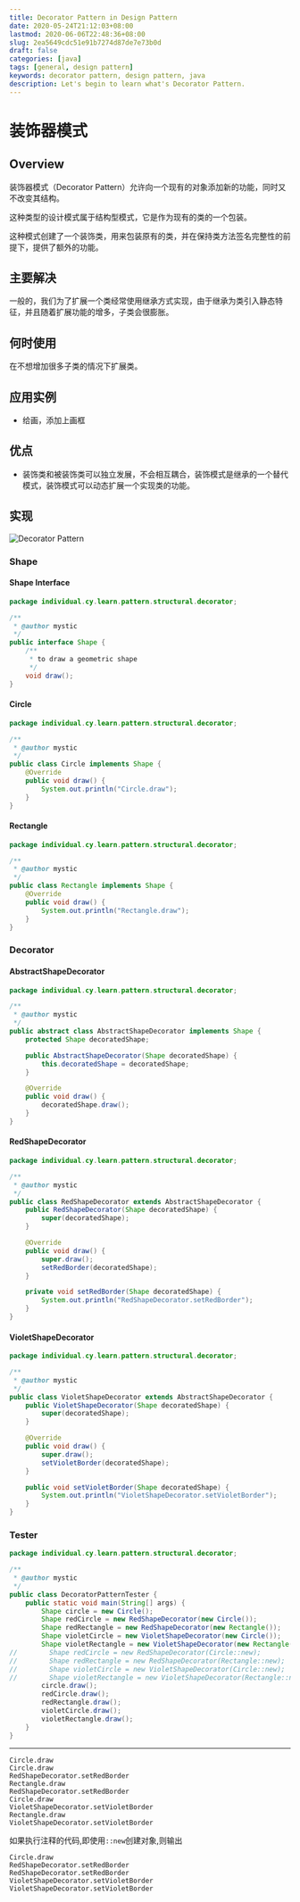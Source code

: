 ```yaml
---
title: Decorator Pattern in Design Pattern
date: 2020-05-24T21:12:03+08:00
lastmod: 2020-06-06T22:48:36+08:00
slug: 2ea5649cdc51e91b7274d87de7e73b0d
draft: false
categories: [java]
tags: [general, design pattern]
keywords: decorator pattern, design pattern, java
description: Let's begin to learn what's Decorator Pattern.
---
```

# 装饰器模式

## Overview

装饰器模式（Decorator Pattern）允许向一个现有的对象添加新的功能，同时又不改变其结构。

这种类型的设计模式属于结构型模式，它是作为现有的类的一个包装。

这种模式创建了一个装饰类，用来包装原有的类，并在保持类方法签名完整性的前提下，提供了额外的功能。

## 主要解决

一般的，我们为了扩展一个类经常使用继承方式实现，由于继承为类引入静态特征，并且随着扩展功能的增多，子类会很膨胀。

## 何时使用

在不想增加很多子类的情况下扩展类。

## 应用实例

- 给画，添加上画框

## 优点

- 装饰类和被装饰类可以独立发展，不会相互耦合，装饰模式是继承的一个替代模式，装饰模式可以动态扩展一个实现类的功能。

## 实现

![Decorator Pattern](assets/decorator-pattern.png)

### Shape

#### Shape Interface 

```java
package individual.cy.learn.pattern.structural.decorator;

/**
 * @author mystic
 */
public interface Shape {
    /**
     * to draw a geometric shape
     */
    void draw();
}
```

#### Circle

```java
package individual.cy.learn.pattern.structural.decorator;

/**
 * @author mystic
 */
public class Circle implements Shape {
    @Override
    public void draw() {
        System.out.println("Circle.draw");
    }
}
```

#### Rectangle

```java
package individual.cy.learn.pattern.structural.decorator;

/**
 * @author mystic
 */
public class Rectangle implements Shape {
    @Override
    public void draw() {
        System.out.println("Rectangle.draw");
    }
}
```

### Decorator

#### AbstractShapeDecorator

```java
package individual.cy.learn.pattern.structural.decorator;

/**
 * @author mystic
 */
public abstract class AbstractShapeDecorator implements Shape {
    protected Shape decoratedShape;

    public AbstractShapeDecorator(Shape decoratedShape) {
        this.decoratedShape = decoratedShape;
    }

    @Override
    public void draw() {
        decoratedShape.draw();
    }
}
```

#### RedShapeDecorator

```java
package individual.cy.learn.pattern.structural.decorator;

/**
 * @author mystic
 */
public class RedShapeDecorator extends AbstractShapeDecorator {
    public RedShapeDecorator(Shape decoratedShape) {
        super(decoratedShape);
    }

    @Override
    public void draw() {
        super.draw();
        setRedBorder(decoratedShape);
    }

    private void setRedBorder(Shape decoratedShape) {
        System.out.println("RedShapeDecorator.setRedBorder");
    }
}
```

#### VioletShapeDecorator

```java
package individual.cy.learn.pattern.structural.decorator;

/**
 * @author mystic
 */
public class VioletShapeDecorator extends AbstractShapeDecorator {
    public VioletShapeDecorator(Shape decoratedShape) {
        super(decoratedShape);
    }

    @Override
    public void draw() {
        super.draw();
        setVioletBorder(decoratedShape);
    }

    public void setVioletBorder(Shape decoratedShape) {
        System.out.println("VioletShapeDecorator.setVioletBorder");
    }
}
```

### Tester

```java
package individual.cy.learn.pattern.structural.decorator;

/**
 * @author mystic
 */
public class DecoratorPatternTester {
    public static void main(String[] args) {
        Shape circle = new Circle();
        Shape redCircle = new RedShapeDecorator(new Circle());
        Shape redRectangle = new RedShapeDecorator(new Rectangle());
        Shape violetCircle = new VioletShapeDecorator(new Circle());
        Shape violetRectangle = new VioletShapeDecorator(new Rectangle());
//        Shape redCircle = new RedShapeDecorator(Circle::new);
//        Shape redRectangle = new RedShapeDecorator(Rectangle::new);
//        Shape violetCircle = new VioletShapeDecorator(Circle::new);
//        Shape violetRectangle = new VioletShapeDecorator(Rectangle::new);
        circle.draw();
        redCircle.draw();
        redRectangle.draw();
        violetCircle.draw();
        violetRectangle.draw();
    }
}
```

---

```text
Circle.draw
Circle.draw
RedShapeDecorator.setRedBorder
Rectangle.draw
RedShapeDecorator.setRedBorder
Circle.draw
VioletShapeDecorator.setVioletBorder
Rectangle.draw
VioletShapeDecorator.setVioletBorder
```

如果执行注释的代码,即使用`::new`创建对象,则输出

```text
Circle.draw
RedShapeDecorator.setRedBorder
RedShapeDecorator.setRedBorder
VioletShapeDecorator.setVioletBorder
VioletShapeDecorator.setVioletBorder
```